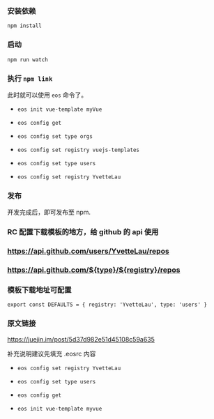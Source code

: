### 安装依赖

`npm install`

### 启动

`npm run watch`

### 执行 `npm link`

此时就可以使用 `eos` 命令了。

- `eos init vue-template myVue`
- `eos config get`
- `eos config set type orgs`
- `eos config set registry vuejs-templates`

- `eos config set type users`
- `eos config set registry YvetteLau`

### 发布

开发完成后，即可发布至 npm.


### RC 配置下载模板的地方，给 github 的 api 使用
### https://api.github.com/users/YvetteLau/repos
### https://api.github.com/${type}/${registry}/repos
### 模板下载地址可配置

`export const DEFAULTS = {
    registry: 'YvetteLau',
    type: 'users'
}`

### 原文链接
https://juejin.im/post/5d37d982e51d45108c59a635

补充说明建议先填充 .eosrc 内容

- `eos config set registry YvetteLau`
- `eos config set type users`
- `eos config get`
 
- `eos init vue-template myvue`



